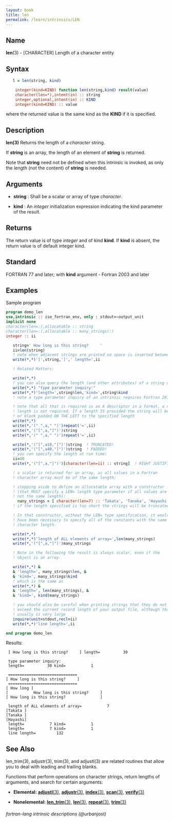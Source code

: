 ```yaml
---
layout: book
title: len
permalink: /learn/intrinsics/LEN
---
```

## __Name__

__len__(3) - \[CHARACTER\] Length of a character entity

## __Syntax__
```fortran
   l = len(string, kind)

    integer(kind=KIND) function len(string,kind) result(value)
    character(len=*),intent(in) :: string
    integer,optional,intent(in) :: KIND
    integer(kind=KIND) :: value
```
where the returned value is the same kind as the __KIND__  if it is 
specified.

## __Description__

__len(3)__ Returns the length of a _character_ string.

If __string__ is an array, the length of an element of __string__
is returned.

Note that __string__ need not be defined when this intrinsic is invoked,
as only the length (not the content) of __string__ is needed.

## __Arguments__

  - __string__
    : Shall be a scalar or array of type _character_.

  - __kind__
    : An _integer_ initialization expression indicating the kind
    parameter of the result.

## __Returns__

The return value is of type _integer_ and of kind __kind__. If __kind__ is absent,
the return value is of default integer kind.

## __Standard__

FORTRAN 77 and later; with __kind__ argument - Fortran 2003 and later

## __Examples__

Sample program

```fortran
program demo_len
use,intrinsic :: iso_fortran_env, only : stdout=>output_unit
implicit none
character(len=:),allocatable :: string
character(len=:),allocatable :: many_strings(:)
integer :: ii

   string=' How long is this string?     '
   ii=len(string)
   ! note when adjacent strings are printed no space is inserted between them
   write(*,*)'[',string,']',' length=',ii

   ! Related Matters:

   write(*,*)
   ! you can also query the length (and other attributes) of a string using a 
   write(*,*) "type parameter inquiry:"
   write(*,*)'length=',string%len,'kind=',string%kind
   ! note a type parameter inquiry of an intrinsic requires Fortran 2018+ 

   ! note that all that is required is an A descriptor in a format, a numeric
   ! length is not required. If a length IS provided the string will be trimmed
   ! or blank padded ON THE LEFT to the specified length
   write(*,*)
   write(*,'(" ",a," ")')repeat('=',ii)
   write(*,'("[",a,"]")')string
   write(*,'(" ",a," ")')repeat('=',ii)

   write(*,'("[",a10,"]")')string  ! TRUNCATED!
   write(*,'("[",a40,"]")')string  ! PADDED!
   ! you can specify the length at run time:
   ii=40
   write(*,'("[",a,"]")')[character(len=ii) :: string]  ! RIGHT JUSTIFIED!

   ! a scalar is returned for an array, as all values in a Fortran
   ! character array must be of the same length:

   ! stepping aside to define an allocatable array with a constructor ...
   ! (that MUST specify a LEN= length type parameter if all values are
   ! not the same length):
     many_strings = [ character(len=7) :: 'Takata', 'Tanaka', 'Hayashi' ]
   ! if the length specified is too short the strings will be truncated

   ! In that constructor, without the LEN= type specification, it would
   ! have been necessary to specify all of the constants with the same
   ! character length.

   write(*,*)
   write(*,*)'length of ALL elements of array=',len(many_strings)
   write(*,'("[",a,"]")')many_strings

   ! Note in the following the result is always scalar, even if the
   ! object is an array.

   write(*,*) &
   & 'length=', many_strings%len, &
   & 'kind=', many_strings%kind
   ! which is the same as
   write(*,*) &
   & 'length=', len(many_strings), &
   & 'kind=', kind(many_strings)

   ! you should also be careful when printing strings that they do not
   ! exceed the current record length of your output file, although that
   ! usually is very large
   inquire(unit=stdout,recl=ii)
   write(*,*)'line length=',ii

end program demo_len
```
Results:
```text
 [ How long is this string?     ] length=          30
 
 type parameter inquiry:
 length=          30 kind=           1
 
 ============================== 
[ How long is this string?     ]
 ============================== 
[ How long ]
[           How long is this string?     ]
[ How long is this string?               ]
 
 length of ALL elements of array=           7
[Takata ]
[Tanaka ]
[Hayashi]
 length=           7 kind=           1
 length=           7 kind=           1
 line length=         132
```
## __See Also__

len_trim(3), adjustr(3), trim(3), and adjustl(3) are related routines that
allow you to deal with leading and trailing blanks.

Functions that perform operations on character strings, return lengths
of arguments, and search for certain arguments:

  - __Elemental:__
    [__adjustl__(3)](ADJUSTL),
    [__adjustr__(3)](ADJUSTR),
    [__index__(3)](INDEX),
    [__scan__(3)](SCAN),
    [__verify__(3)](VERIFY)

  - __Nonelemental:__
    [__len\_trim__(3)](LEN_TRIM),
    [__len__(3)](LEN),
    [__repeat__(3)](REPEAT),
    [__trim__(3)](TRIM)
###### fortran-lang intrinsic descriptions (@urbanjost)
